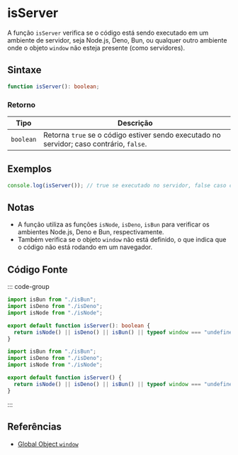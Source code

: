 # isServer

A função `isServer` verifica se o código está sendo executado em um ambiente de servidor, seja Node.js, Deno, Bun, ou qualquer outro ambiente onde o objeto `window` não esteja presente (como servidores).

## Sintaxe

```typescript
function isServer(): boolean;
```

### Retorno

| Tipo      | Descrição                                              |
|-----------|--------------------------------------------------------|
| `boolean` | Retorna `true` se o código estiver sendo executado no servidor; caso contrário, `false`. |

## Exemplos

```typescript
console.log(isServer()); // true se executado no servidor, false caso contrário
```

## Notas

- A função utiliza as funções `isNode`, `isDeno`, `isBun` para verificar os ambientes Node.js, Deno e Bun, respectivamente.
- Também verifica se o objeto `window` não está definido, o que indica que o código não está rodando em um navegador.

## Código Fonte

::: code-group
```typescript
import isBun from "./isBun";
import isDeno from "./isDeno";
import isNode from "./isNode";

export default function isServer(): boolean {
  return isNode() || isDeno() || isBun() || typeof window === "undefined";
}
```

```javascript
import isBun from "./isBun";
import isDeno from "./isDeno";
import isNode from "./isNode";

export default function isServer() {
  return isNode() || isDeno() || isBun() || typeof window === "undefined";
}
```
:::

## Referências

- [Global Object `window`](https://developer.mozilla.org/en-US/docs/Web/API/Window)